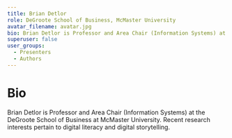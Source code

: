 ```yaml
---
title: Brian Detlor
role: DeGroote School of Business, McMaster University
avatar_filename: avatar.jpg
bio: Brian Detlor is Professor and Area Chair (Information Systems) at the DeGroote School of Business at McMaster University. Recent research interests pertain to digital literacy and digital storytelling.
superuser: false
user_groups:
  - Presenters
  - Authors
---
```

# Bio

Brian Detlor is Professor and Area Chair (Information Systems) at the DeGroote School of Business at McMaster University. Recent research interests pertain to digital literacy and digital storytelling.
